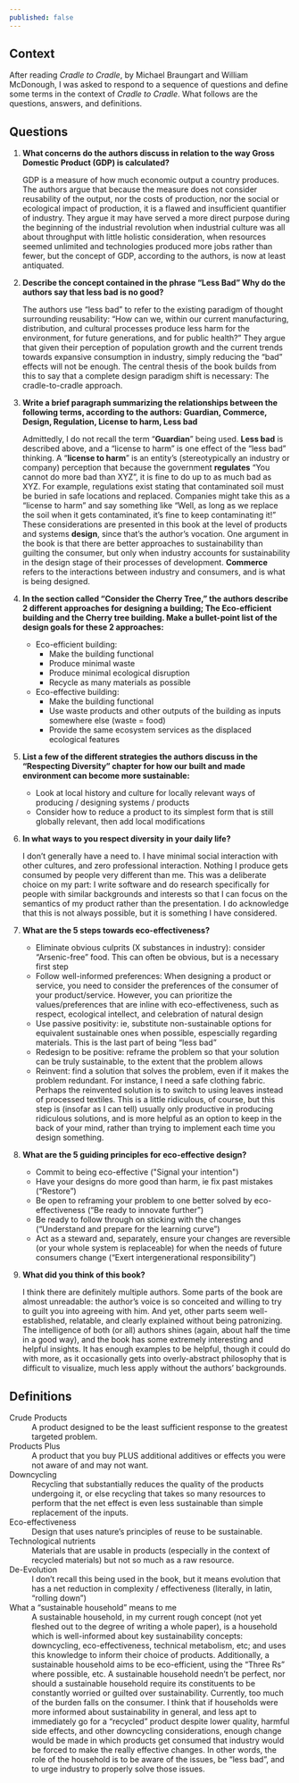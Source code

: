 ```yaml
---
published: false
---
```

## Context
After reading _Cradle to Cradle_, by Michael Braungart and William McDonough, I was asked to respond to a sequence of questions and define some terms in the context of _Cradle to Cradle_. What follows are the questions, answers, and definitions.

## Questions
1. **What concerns do the authors discuss in relation to the way Gross Domestic Product (GDP) is calculated?**

	GDP is a measure of how much economic output a country produces. The authors argue that because the measure does not consider reusability of the output, nor the costs of production, nor the social or ecological impact of production, it is a flawed and insufficient quantifier of industry. They argue it may have served a more direct purpose during the beginning of the industrial revolution when industrial culture was all about throughput with little holistic consideration, when resources seemed unlimited and technologies produced more jobs rather than fewer, but the concept of GDP, according to the authors, is now at least antiquated.
2. **Describe the concept contained in the phrase “Less Bad” Why do the authors say that less bad is no good?**

	The authors use “less bad” to refer to the existing paradigm of thought surrounding reusability: “How can we, within our current manufacturing, distribution, and cultural processes produce less harm for the environment, for future generations, and for public health?” They argue that given their perception of population growth and the current trends towards expansive consumption in industry, simply reducing the “bad” effects will not be enough. The central thesis of the book builds from this to say that a complete design paradigm shift is necessary: The cradle-to-cradle approach.

3. **Write a brief paragraph summarizing the relationships between the following terms, according to the authors: Guardian, Commerce, Design, Regulation, License to harm, Less bad**

	Admittedly, I do not recall the term “**Guardian**” being used. **Less bad** is described above, and a “license to harm” is one effect of the “less bad” thinking. A “**license to harm**” is an entity’s (stereotypically an industry or company) perception that because the government **regulates** “You cannot do more bad than XYZ”, it is fine to do up to as much bad as XYZ. For example, regulations exist stating that contaminated soil must be buried in safe locations and replaced. Companies might take this as a “license to harm” and say something like “Well, as long as we replace the soil when it gets contaminated, it’s fine to keep contaminating it!” These considerations are presented in this book at the level of products and systems **design**, since that’s the author’s vocation. One argument in the book is that there are better approaches to sustainability than guilting the consumer, but only when industry accounts for sustainability in the design stage of their processes of development. **Commerce** refers to the interactions between industry and consumers, and is what is being designed.

4. **In the section called “Consider the Cherry Tree,” the authors describe 2 different approaches for designing a building; The Eco-efficient building and the Cherry tree building. Make a bullet-point list of the design goals for these 2 approaches:**

   - Eco-efficient building:
		- Make the building functional
    	- Produce minimal waste
    	- Produce minimal ecological disruption
    	- Recycle as many materials as possible
   - Eco-effective building:
    	- Make the building functional
        - Use waste products and other outputs of the building as inputs somewhere else (waste = food)
        - Provide the same ecosystem services as the displaced ecological features

5. **List a few of the different strategies the authors discuss in the “Respecting Diversity” chapter for how our built and made environment can become more sustainable:**

	- Look at local history and culture for locally relevant ways of producing / designing systems / products
	- Consider how to reduce a product to its simplest form that is still globally relevant, then add local modifications


6. **In what ways to you respect diversity in your daily life?**

	I don’t generally have a need to. I have minimal social interaction with other cultures, and zero professional interaction. Nothing I produce gets consumed by people very different than me. This was a deliberate choice on my part: I write software and do research specifically for people with similar backgrounds and interests so that I can focus on the semantics of my product rather than the presentation. I do acknowledge that this is not always possible, but it is something I have considered.

7. **What are the 5 steps towards eco-effectiveness?**

	- Eliminate obvious culprits (X substances in industry): consider “Arsenic-free” food. This can often be obvious, but is a necessary first step
	- Follow well-informed preferences: When designing a product or service, you need to consider the preferences of the consumer of your product/service. However, you can prioritize the values/preferences that are inline with eco-effectiveness, such as respect, ecological intellect, and celebration of natural design
	- Use passive positivity: ie, substitute non-sustainable options for equivalent sustainable ones when possible, espescially regarding materials. This is the last part of being “less bad”
	- Redesign to be positive: reframe the problem so that your solution can be truly sustainable, to the extent that the problem allows
	- Reinvent: find a solution that solves the problem, even if it makes the problem redundant. For instance, I need a safe clothing fabric. Perhaps the reinvented solution is to switch to using leaves instead of processed textiles. This is a little ridiculous, of course, but this step is (insofar as I can tell) usually only productive in producing ridiculous solutions, and is more helpful as an option to keep in the back of your mind, rather than trying to implement each time you design something.


8. **What are the 5 guiding principles for eco-effective design?**

	- Commit to being eco-effective ("Signal your intention")
    - Have your designs do more good than harm, ie fix past mistakes (“Restore”)
	- Be open to reframing your problem to one better solved by eco-effectiveness (“Be ready to innovate further”)
	- Be ready to follow through on sticking with the changes (“Understand and prepare for the learning curve”)
	- Act as a steward and, separately, ensure your changes are reversible (or your whole system is replaceable) for when the needs of future consumers change (“Exert intergenerational responsibility”)


9. **What did you think of this book?**

	I think there are definitely multiple authors. Some parts of the book are almost unreadable: the author’s voice is so conceited and willing to try to guilt you into agreeing with him. And yet, other parts seem well-established, relatable, and clearly explained without being patronizing. The intelligence of both (or all) authors shines (again, about half the time in a good way), and the book has some extremely interesting and helpful insights. It has enough examples to be helpful, though it could do with more, as it occasionally gets into overly-abstract philosophy that is difficult to visualize, much less apply without the authors’ backgrounds.

## Definitions
<dl>
  <dt>Crude Products</dt>
  <dd>A product designed to be the least sufficient response to the greatest targeted problem.</dd>
  <dt>Products Plus</dt>
  <dd>A product that you buy PLUS additional additives or effects you were not aware of and may not want.</dd>
  <dt>Downcycling</dt>
  <dd>Recycling that substantially reduces the quality of the products undergoing it, or else recycling that takes so many resources to perform that the net effect is even less sustainable than simple replacement of the inputs.</dd>
  <dt>Eco-effectiveness</dt>
  <dd>Design that uses nature’s principles of reuse to be sustainable.</dd>
  <dt>Technological nutrients</dt>
  <dd>Materials that are usable in products (especially in the context of recycled materials) but not so much as a raw resource.</dd>
  <dt>De-Evolution</dt>
  <dd>I don’t recall this being used in the book, but it means evolution that has a net reduction in complexity / effectiveness (literally, in latin, “rolling down”)</dd>
  <dt>What a “sustainable household” means to me</dt>
  <dd>A sustainable household, in my current rough concept (not yet fleshed out to the degree of writing a whole paper), is a household which is well-informed about key sustainability concepts: downcycling, eco-effectiveness, technical metabolism, etc; and uses this knowledge to inform their choice of products. Additionally, a sustainable household aims to be eco-efficient, using the “Three Rs” where possible, etc. A sustainable household needn’t be perfect, nor should a sustainable household require its constituents to be constantly worried or guilted over sustainability. Currently, too much of the burden falls on the consumer. I think that if households were more informed about sustainability in general, and less apt to immediately go for a “recycled” product despite lower quality, harmful side effects, and other downcycling considerations, enough change would be made in which products get consumed that industry would be forced to make the really effective changes. In other words, the role of the household is to be aware of the issues, be “less bad”, and to urge industry to properly solve those issues.</dd>
</dl>

